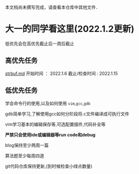 本文档尚未撰写完成，请查看本仓库中其他文件．

# 大一的同学看这里(2022.1.2更新)

低优先会在高优先截止后一周后截止

## 高优先任务

[strbuf.md](project/strbuf.md)
开始时间  ：   2022.1.6
截止/检查时间  : 2022.1.15

## 低优先任务
  学会命令行的使用,以及如何使用 `vim`,`gcc`,`gdb` 
  
  gdb简单学习,了解使用gcc如何分阶段将.c文件编译成可执行文件
  
  vim学习基本的编辑保存等,可选配置插件,代码补全等
  
  **严禁只会使用ide或编辑器等run code和debug**
  
  blog保持至少两周一篇
  
  算法题至少每周四道
  
  git代码仓库保持更新,(到时候检查小绿点数量)
